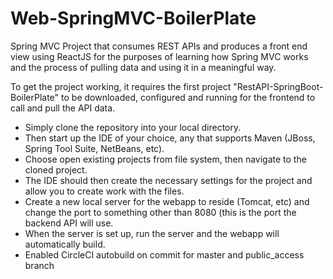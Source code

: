 # Web-SpringMVC-BoilerPlate

Spring MVC Project that consumes REST APIs and produces a front end view using ReactJS for the purposes of learning how Spring MVC works and the process of pulling data and using it in a meaningful way.

To get the project working, it requires the first project "RestAPI-SpringBoot-BoilerPlate" to be downloaded, configured and running for the frontend to call and pull the API data.

- Simply clone the repository into your local directory.
- Then start up the IDE of your choice, any that supports Maven (JBoss, Spring Tool Suite, NetBeans, etc).
- Choose open existing projects from file system, then navigate to the cloned project.
- The IDE should then create the necessary settings for the project and allow you to create work with the files.
- Create a new local server for the webapp to reside (Tomcat, etc) and change the port to something other than 8080 (this is the port the backend API will use.
- When the server is set up, run the server and the webapp will automatically build.
- Enabled CircleCI autobuild on commit for master and public_access branch
